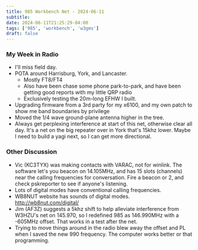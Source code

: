 ```yaml
---
title: 985 Workbench Net - 2024-06-11
subtitle: 
date: 2024-06-11T21:25:29-04:00
tags: ['985', 'workbench', 'w3gms']
draft: false
---
```


### My Week in Radio

- I'll miss field day.
- POTA around Harrisburg, York, and Lancaster.
  - Mostly FT8/FT4
  - Also have been chase some phone park-to-park,
    and have been getting good reports with my little QRP radio
  - Exclusively testing the 20m-long EFHW I built.
- Upgrading firmware from a 3rd party for my x6100,
  and my own patch to show me band boundaries by privilege
- Moved the 1/4 wave ground-plane antenna higher in the tree.
- Always get perplexing interference at start of this net,
  otherwise clear all day.
  It's a net on the big repeater over in York that's 15khz lower.
  Maybe I need to build a yagi next, so I can get more directional.

### Other Discussion
- Vic (KC3TYX) was making contacts with VARAC, not for winlink.
  The software let's you beacon on 14.105MHz, and has 15 slots (channels)
  near the calling frequencies for conversation.
  Fire a beacon or 2, and check pskreporter to see if anyone's listening.
- Lots of digital modes have conventional calling frequencies.
- WB8NUT website has sounds of digital modes. http://wb8nut.com/digital/
- Jim (AF3Z) suggests a 5khz shift
  to help alleviate interference
  from W3HZU's net on 145.970,
  so I redefined 985 as 146.990MHz with a -605MHz offset.
  That works in a test after the net.
- Trying to move things around in the radio
  blew away the offset and PL when I saved the new 990 frequency.
  The computer works better or that programming.
<!--more-->

